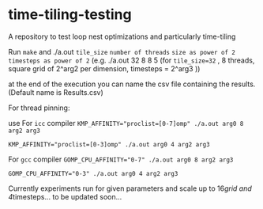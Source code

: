 # time-tiling-testing
A repository to test loop nest optimizations and particularly time-tiling

Run `make`
and ./a.out `tile_size` `number of threads` `size as power of 2` `timesteps as power of 2` (e.g. ./a.out 32 8 8 5 (for `tile_size=32` , 8 threads, square grid of 2^arg2 per dimension, timesteps = 2^arg3 ))

at the end of the execution you can name the csv file containing the results.(Default name is Results.csv)

For thread pinning:

use
For `icc` compiler
```KMP_AFFINITY="proclist=[0-7]omp" ./a.out arg0 8 arg2 arg3```

```KMP_AFFINITY="proclist=[0-3]omp" ./a.out arg0 4 arg2 arg3```

For `gcc` compiler
```GOMP_CPU_AFFINITY="0-7" ./a.out arg0 8 arg2 arg3```

```GOMP_CPU_AFFINITY="0-3" ./a.out arg0 4 arg2 arg3``` 

Currently experiments run for given parameters and scale up to 16*grid and 4*timesteps... to be updated soon...
